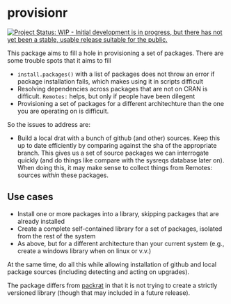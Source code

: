 # provisionr

[![Project Status: WIP - Initial development is in progress, but there has not yet been a stable, usable release suitable for the public.](http://www.repostatus.org/badges/latest/wip.svg)](http://www.repostatus.org/#wip)

This package aims to fill a hole in provisioning a set of packages.  There are some trouble spots that it aims to fill

* `install.packages()` with a list of packages does not throw an error if package installation fails, which makes using it in scripts difficult
* Resolving dependencies across packages that are not on CRAN is difficult.  `Remotes:` helps, but only if people have been dilegent
* Provisioning a set of packages for a different architechture than the one you are operating on is difficult.

So the issues to address are:

* Build a local drat with a bunch of github (and other) sources.  Keep this up to date efficiently by comparing against the sha of the appropriate branch.  This gives us a set of source packages we can interrogate quickly (and do things like compare with the sysreqs database later on).  When doing this, it may make sense to collect things from Remotes: sources _within_ these packages.

## Use cases

* Install one or more packages into a library, skipping packages that are already installed
* Create a complete self-contained library for a set of packages, isolated from the rest of the system
* As above, but for a different architecture than your current system (e.g., create a windows library when on linux or v.v.)

At the same time, do all this while allowing installation of github and local package sources (including detecting and acting on upgrades).

The package differs from [packrat](https://github.com/rstudio/packrat) in that it is not trying to create a strictly versioned library (though that may included in a future release).
